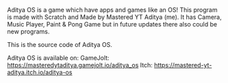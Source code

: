 Aditya OS is a game which have apps and games like an OS!
This program is made with Scratch and Made by Mastered YT Aditya (me).
It has Camera, Music Player, Paint & Pong Game but in future updates there also could be new programs.

This is the source code of Aditya OS.

Aditya OS is available on:
GameJolt: https://masteredytaditya.gamejolt.io/aditya_os
Itch: https://mastered-yt-aditya.itch.io/aditya-os
